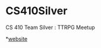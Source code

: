 # CS410Silver
CS 410 Team Silver : TTRPG Meetup

*[website](https://WyattCake1.github.io/CS410Silver)